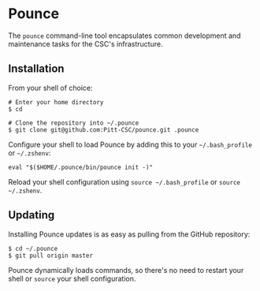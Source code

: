 # Pounce

The `pounce` command-line tool encapsulates common development and maintenance tasks for the CSC's infrastructure.


## Installation

From your shell of choice:

```
# Enter your home directory
$ cd

# Clone the repository into ~/.pounce
$ git clone git@github.com:Pitt-CSC/pounce.git .pounce
```

Configure your shell to load Pounce by adding this to your `~/.bash_profile` or `~/.zshenv`:

```
eval "$($HOME/.pounce/bin/pounce init -)"
```

Reload your shell configuration using `source ~/.bash_profile` or `source ~/.zshenv`.


## Updating

Installing Pounce updates is as easy as pulling from the GitHub repository:

```
$ cd ~/.pounce
$ git pull origin master
```

Pounce dynamically loads commands, so there's no need to restart your shell or `source` your shell configuration.
